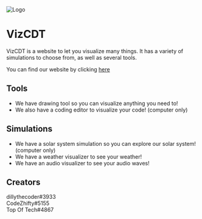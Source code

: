 <img src="https://github.com/Top-Of-Tech/VizCDT/blob/main/src/images/Favicon.png?raw=true" alt="Logo">

# VizCDT
VizCDT is a website to let you visualize many things. It has a variety of simulations to choose from, as well as several tools.

You can find our website by clicking [here](https://vizcdt.vercel.app)

## Tools
- We have drawing tool so you can visualize anything you need to!
- We also have a coding editor to visualize your code! (computer only)

## Simulations
- We have a solar system simulation so you can explore our solar system! (computer only)
- We have a weather visualizer to see your weather!
- We have an audio visualizer to see your audio waves!

## Creators
dillythecoder#3933  
CodeZhifty#5155  
Top Of Tech#4867  
